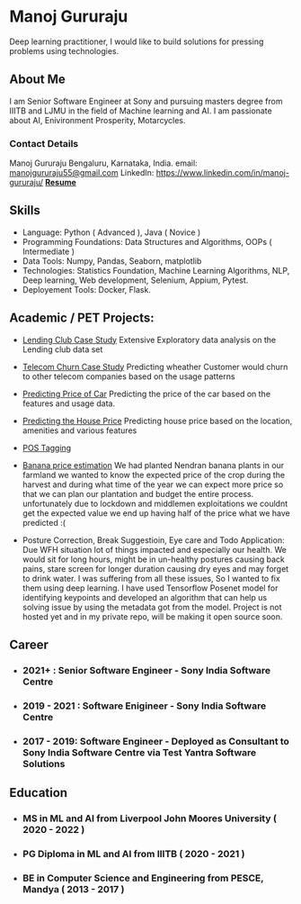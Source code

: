 # Manoj Gururaju

Deep learning practitioner, I would like to build solutions for pressing problems using technologies.


## About Me

I am Senior Software Engineer at Sony and pursuing masters degree from IIITB and LJMU in the field of Machine learning and AI. I am passionate about AI, Enivironment Prosperity, Motarcycles.


### Contact Details

Manoj Gururaju
Bengaluru, Karnataka, India.
email: manojgururaju55@gmail.com
LinkedIn: https://www.linkedin.com/in/manoj-gururaju/
**[Resume](https://drive.google.com/file/d/1ecXq0f_Vz8gfBQ3DBgsQ2b7MsJCvR1pk/view?usp=sharing)**


## Skills

- Language: Python ( Advanced ), Java ( Novice )
- Programming Foundations: Data Structures and Algorithms, OOPs ( Intermediate )
- Data Tools: Numpy, Pandas, Seaborn, matplotlib
- Technologies: Statistics Foundation, Machine Learning Algorithms, NLP, Deep learning, Web development, Selenium, Appium, Pytest.
- Deployement Tools: Docker, Flask.

## Academic / PET Projects:

- [Lending Club Case Study](https://www.kaggle.com/manojgururaju/lending-club-case-study)
Extensive Exploratory data analysis on the Lending club data set

- [Telecom Churn Case Study](https://www.kaggle.com/manojgururaju/telecom-churn)
Predicting wheather Customer would churn to other telecom companies based on the usage patterns

- [Predicting Price of Car](https://www.kaggle.com/manojgururaju/predicting-the-price-of-car-based-on-its-features)
Predicting the price of the car based on the features and usage data.

- [Predicting the House Price](https://www.kaggle.com/manojgururaju/advanced-regression)
Predicting house price based on the location, amenities and various features

- [POS Tagging](https://www.kaggle.com/manojgururaju/pos-tagging)

- [Banana price estimation](https://www.kaggle.com/manojgururaju/banana-price-prediction-and-eda)
We had planted Nendran banana plants in our farmland we wanted to know the expected price of the crop during the harvest and during what time of the year we can expect more price so that we can plan our plantation and budget the entire process. unfortunately due to lockdown and middlemen exploitations we couldnt get the expected value we end up having half of the  price what we have predicted :(

- Posture Correction, Break Suggestioin, Eye care and Todo Application:
Due WFH situation lot of things impacted and especially our health. We would sit for long hours, might be in un-healthy postures causing back pains, stare screen for longer duration causing dry eyes and may forget to drink water. I was suffering from all these issues, So I wanted to fix them using deep learning. I have used Tensorflow Posenet model
for identifying keypoints and developed an algorithm that can help us solving issue by using the metadata got from the model. Project is not hosted yet and in my private repo, will be making it open source soon.


## Career

- ### 2021+ : Senior Software Engineer - Sony India Software Centre

- ### 2019 - 2021 : Software Enigineer - Sony India Software Centre

- ### 2017 - 2019: Software Engineer - Deployed as Consultant to Sony India Software Centre via Test Yantra Software Solutions

## Education

- ### MS in ML and AI from Liverpool John Moores University ( 2020 - 2022 )

- ### PG Diploma in ML and AI from IIITB ( 2020 - 2021 )

- ### BE in Computer Science and Engineering from PESCE, Mandya ( 2013 - 2017 )

